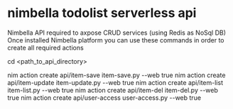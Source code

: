 # nimbella todolist serverless api
Nimbella API required to axpose CRUD services (using Redis as NoSql DB)
Once installed Nimbella platform you can use these commands in order to create all required actions

cd <path_to_api_directory>

nim action create api/item-save item-save.py --web true
nim action create api/item-update item-update.py --web true
nim action create api/item-list item-list.py --web true
nim action create api/item-del item-del.py --web true
nim action create api/user-access user-access.py --web true

